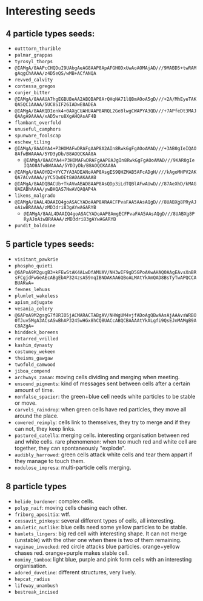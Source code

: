 # Interesting seeds

## 4 particle types seeds:

- `outttorn_thurible`
- `palmar_grappas`
- `tyrosyl_thorps`
- `@IAMgA/8AAPcCHQDuI9UAbgAeAG8AAP8ApAFGHODxUwAoAOMAjAD///9MABD5+twRAMgAqgChAAAA/z4D5eQS/wMB+ACfANQA`
- `revved_calvity`
- `contessa_gregos`
- `cunjer_bitter`
- `@IAMgA/8AAAUA7hgEGBUBeAA2ABQBAP8ArQHqHA71lQBmAOoA5gD///+2A/MhEyeTAKQA5QC1AAAA/5UC8SIF26IADwE8ADEA`
- `@IAMgA/8AAKQDIenk4+0AXgCUAHUAAP8ARQL2Ge8lwgCWAPYA3QD///+7APfeDt3MAJQAAgA9AAAA/xAD5wru8XgAHQAsAF4B`
- `flambant_overfold`
- `unuseful_camphors`
- `spunware_foolscap`
- `eschew_tiling`
- `@IAMgA/8AAOYA4+P3HOMAFwDRAFgAAP8A2AIn8RwkGgFgAOoAMAD///+3AB0gIeIQAO8AfwBWAAAA/5YD3yDb/B8AOQCKAA8A`
  - `@IAMgA/8AAOYA4+P3HOMAFwDRAFgAAP8AJgIn8RwkGgFgAOoAMAD///9KAR0gIeIQAO8AfwBWAAAA/5YD3yDb/B8AOQCKAA8A`
- `@IAMgA/8AAOYD2+YYC7YA3ADEANoAAP8AsgES9QHZMAB5AFcADgH////kAgoMHPV2AKQA7ACvAAAA/yYC5QwOEt8A0AAKAAAB`
- `@IAMgA/8AADQBACUb+TkAVwABAD8AAP8AsQDp3iLdTQBlAFwAUwD///87AeXhD/kMAGUAEABhAAAA/ywBHQAS7NwAVQAQAP4A`
- `likens_malgrado`
- `@IAMgA/8AAL4DAAIQ4goASACYADoAAP8ARAACFPvaFAA5AAsAQgD///8UABXg8PRyAJoAiwBRAAAA/zMD3dri83gAYwAGARYB`
  - `@IAMgA/8AAL4DAAIQ4goASACYADoAAP8AmgECFPvaFAA5AAsAQgD///8UABXg8PRyAJoAiwBRAAAA/zMD3dri83gAYwAGARYB`
- `pundit_boldoine`

## 5 particle types seeds:

- `visitant_pawkrie`
- `phospho_quieti`
- `@6APoA9M2gugB3+kFEwStAK4ALwDfAMUAV/NH3wIF9gD5GPoAKwAHAQ0AAgEAvsXnBRsFCgjdFwGeAEcABgEbAP324zsA59nqIBNDAKAA6QBoALMAtYkAmQAD8BsTyTwAPQCCABUAKwA=`
- `fewnes_lehuas`
- `plumlet_wakeless`
- `apism_adjugate`
- `vesania_celery`
- `@6APoA9M2gsgG7f8RIO5jACMARACTABgAV/NHWgUM4vjfADoAgQBwAAsAjAAAvsWRBO0TJuv5MgA3ACsASwBhAP3245wHGx8hCQ8UACcABQCBAAAAtYkALgfi9QsEJnMAMgB9AC8AZgA=`
- `hinddeck_boreens`
- `retarred_vrilled`
- `kashim_dynasty`
- `costumey_wekeen`
- `theisms_gawgaw`
- `twofold_camwood`
- `jiboa_compend`
- `archways_zaman`: moving cells dividing and merging when meeting.
- `unsound_pigments`: kind of messages sent between cells after a certain amount of time.
- `nonfalse_spacier`: the green+blue cell needs white particles to be stable or move.
- `carvels_raindrop`: when green cells have red particles, they move all around the place.
- `cowered_reimply`: cells link to themselves, they try to merge and if they can not, they keep links.
- `pastured_catella`: merging cells. interesting organisation between red and white cells. rare phenomenon: when too much red and white cell are together, they can spontaneously "explode".
- `audibly_harrowed`: green cells attack white cells and tear them appart if they manage to touch them.
- `nodulose_impresa`: multi-particle cells merging.

## 8 particle types

- `helide_burdener`: complex cells.
- `polyp_naif`: moving cells chasing each other.
- `friborg_apositia`: wtf.
- `cessavit_pinkeys`: several different types of cells, all interesting.
- `amuletic_nutlike`: blue cells need some yellow particles to be stable.
- `hamlets_lingers`: big red cell with interesting shape. It can not merge (unstable) with the other one when there is two of them remaining.
- `vaginae_invecked`: red circle attacks blue particles. orange+yellow chases red. orange+purple makes stable cell.
- `nominy_tamboo`: light blue, purple and pink form cells with an interesting organisation.
- `adored_duvetine`: different structures, very lively.
- `hepcat_radius`
- `lifeway_unambush`
- `bestreak_incised`
